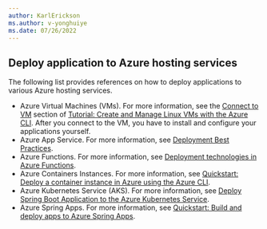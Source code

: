```yaml
---
author: KarlErickson
ms.author: v-yonghuiye
ms.date: 07/26/2022
---
```


## Deploy application to Azure hosting services

The following list provides references on how to deploy applications to various Azure hosting services.

- Azure Virtual Machines (VMs). For more information, see the [Connect to VM](/azure/virtual-machines/linux/tutorial-manage-vm#connect-to-vm) section of [Tutorial: Create and Manage Linux VMs with the Azure CLI](/azure/virtual-machines/linux/tutorial-manage-vm). After you connect to the VM, you have to install and configure your applications yourself.
- Azure App Service. For more information, see [Deployment Best Practices](/azure/app-service/deploy-best-practices).
- Azure Functions. For more information, see [Deployment technologies in Azure Functions](/azure/azure-functions/functions-deployment-technologies).
- Azure Containers Instances. For more information, see [Quickstart: Deploy a container instance in Azure using the Azure CLI](/azure/container-instances/container-instances-quickstart).
- Azure Kubernetes Service (AKS). For more information, see [Deploy Spring Boot Application to the Azure Kubernetes Service](../../deploy-spring-boot-java-app-on-kubernetes.md).
- Azure Spring Apps. For more information, see [Quickstart: Build and deploy apps to Azure Spring Apps](/azure/spring-cloud/quickstart-deploy-apps?tabs=Azure-CLI&pivots=programming-language-java).